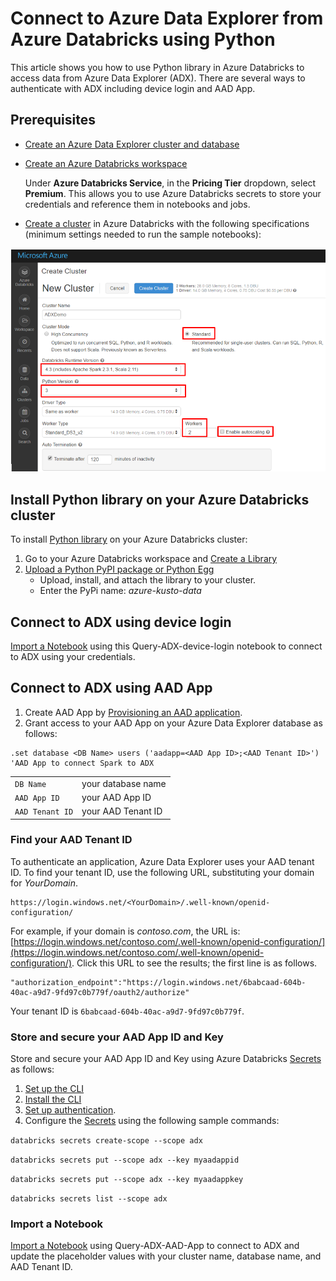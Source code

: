 # Connect to Azure Data Explorer from Azure Databricks using Python

This article shows you how to use Python library in Azure Databricks to access data from Azure Data Explorer (ADX). There are several ways to authenticate with ADX including device login and AAD App.

## Prerequisites

- [Create an Azure Data Explorer cluster and database](/azure/data-explorer/create-cluster-database-portal)
- [Create an Azure Databricks workspace](/azure/azure-databricks/quickstart-create-databricks-workspace-portal#create-an-azure-databricks-workspace)

    Under **Azure Databricks Service**, in the **Pricing Tier** dropdown, select **Premium**. This allows you to use Azure Databricks secrets to store your credentials and reference them in notebooks and jobs.

- [Create a cluster](https://docs.azuredatabricks.net/user-guide/clusters/create.html) in Azure Databricks with the following specifications (minimum settings needed to run the sample notebooks):

![Create cluster](media/connect-from-databricks/databricks-create-cluster.png)

## Install Python library on your Azure Databricks cluster

To install [Python library](/azure/kusto/api/python/kusto-python-client-library) on your Azure Databricks cluster:

1. Go to your Azure Databricks workspace and [Create a Library](https://docs.azuredatabricks.net/user-guide/libraries.html#create-a-library)
2. [Upload a Python PyPI package or Python Egg](https://docs.azuredatabricks.net/user-guide/libraries.html#upload-a-python-pypi-package-or-python-egg)
    - Upload, install, and attach the library to your cluster.
    - Enter the PyPi name: *azure-kusto-data*

## Connect to ADX using device login

[Import a Notebook](https://docs.azuredatabricks.net/user-guide/notebooks/notebook-manage.html#import-a-notebook) using this Query-ADX-device-login notebook to connect to ADX using your credentials.

## Connect to ADX using AAD App

1. Create AAD App by [Provisioning an AAD application](/azure/kusto/management/access-control/how-to-provision-aad-app).
1. Grant access to your AAD App on your Azure Data Explorer database as follows:

```kusto
.set database <DB Name> users ('aadapp=<AAD App ID>;<AAD Tenant ID>') 'AAD App to connect Spark to ADX
```
|   |   |
| - | - |
| ```DB Name``` | your database name |
| ```AAD App ID``` | your AAD App ID |
| ```AAD Tenant ID``` | your AAD Tenant ID |

### Find your AAD Tenant ID

To authenticate an application, Azure Data Explorer uses your AAD tenant ID. 
To find your tenant ID, use the following URL, substituting your domain for *YourDomain*.

```
https://login.windows.net/<YourDomain>/.well-known/openid-configuration/
```

For example, if your domain is *contoso.com*, the URL is: [https://login.windows.net/contoso.com/.well-known/openid-configuration/](https://login.windows.net/contoso.com/.well-known/openid-configuration/). Click this URL to see the results; the first line is as follows. 

```
"authorization_endpoint":"https://login.windows.net/6babcaad-604b-40ac-a9d7-9fd97c0b779f/oauth2/authorize"
```

Your tenant ID is `6babcaad-604b-40ac-a9d7-9fd97c0b779f`. 

### Store and secure your AAD App ID and Key 

Store and secure your AAD App ID and Key using Azure Databricks [Secrets](https://docs.azuredatabricks.net/user-guide/secrets/index.html#secrets) as follows:
1. [Set up the CLI](https://docs.azuredatabricks.net/user-guide/dev-tools/databricks-cli.html#set-up-the-cli)
1. [Install the CLI](https://docs.azuredatabricks.net/user-guide/dev-tools/databricks-cli.html#install-the-cli) 
1. [Set up authentication](https://docs.azuredatabricks.net/user-guide/dev-tools/databricks-cli.html#set-up-authentication).
1. Configure the [Secrets](https://docs.azuredatabricks.net/user-guide/secrets/index.html#secrets) using the following sample commands:

```databricks secrets create-scope --scope adx```

```databricks secrets put --scope adx --key myaadappid```

```databricks secrets put --scope adx --key myaadappkey```

```databricks secrets list --scope adx```

### Import a Notebook
[Import a Notebook](https://docs.azuredatabricks.net/user-guide/notebooks/notebook-manage.html#import-a-notebook) using Query-ADX-AAD-App to connect to ADX and update the placeholder values with your cluster name, database name, and AAD Tenant ID.